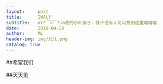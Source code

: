 ```yaml
---
layout:     post
title:      IWALY
subtitle:   o(*￣▽￣*)o我的小红房子，我不信有人可以找到这里嘻嘻嘻
date:       2018-04-29
author:     ML
header-img: img/允儿.png
catalog: true
---
```

##希望我们 

##天天见
